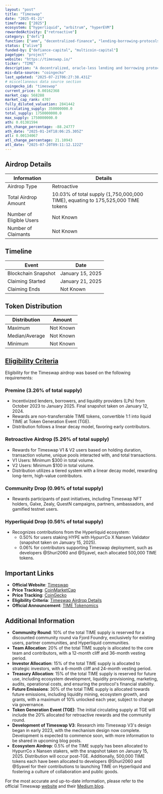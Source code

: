 ```yaml
---
layout: "post"
title: "Timeswap"
date: "2025-01-21"
timeframe: ["2025"]
ecosystem: ["hyperliquid", "arbitrum", "hyperEVM"]
rewardedActivity: ["retroactive"]
category: ["defi"]
function: ["amm", "decentralized-finance", "lending-borrowing-protocols"]
status: ["alive"]
funded-by: ["defiance-capital", "multicoin-capital"]
pagetype: "project"
website: "https://timeswap.io/"
ticker: "TIME"
description: "A decentralized, oracle-less lending and borrowing protocol enabling permissionless money markets for any ERC-20 tokens."
mis-data-source: "coingecko"
last_updated: "2025-07-21T06:27:38.431Z"
# miscellaneous data source section
coingecko_id: "timeswap"
current_price: 0.00162368
market_cap: 568288
market_cap_rank: 4707
fully_diluted_valuation: 2841442
circulating_supply: 350000000.0
total_supply: 1750000000.0
max_supply: 1750000000.0
ath: 0.01381594
ath_change_percentage: -88.24777
ath_date: "2025-01-24T18:06:25.305Z"
atl: 0.00134067
atl_change_percentage: 21.10943
atl_date: "2025-07-20T09:11:12.122Z"
---
```


## Airdrop Details

| Information              | Details                                                                          |
| ------------------------ | -------------------------------------------------------------------------------- |
| Airdrop Type             | Retroactive                                                                      |
| Total Airdrop Amount     | 10.03% of total supply (1,750,000,000 TIME), equating to 175,525,000 TIME tokens |
| Number of Eligible Users | Not Known                                                                        |
| Number of Claimants      | Not Known                                                                        |

## Timeline

| Event               | Date             |
| ------------------- | ---------------- |
| Blockchain Snapshot | January 15, 2025 |
| Claiming Started    | January 21, 2025 |
| Claiming Ends       | Not Known        |

## Token Distribution

| Distribution   | Amount    |
| -------------- | --------- |
| Maximum        | Not Known |
| Median/Average | Not Known |
| Minimum        | Not Known |

## [Eligibility Criteria](https://linity.com/opportunities/timeswap)

Eligibility for the Timeswap airdrop was based on the following requirements:

### Premine (3.26% of total supply)
- Incentivized lenders, borrowers, and liquidity providers (LPs) from October 2023 to January 2025. Final snapshot taken on January 12, 2024.
- Rewards are non-transferrable TIME tokens, convertible 1:1 into liquid TIME at Token Generation Event (TGE).
- Distribution follows a linear decay model, favoring early contributors.

### Retroactive Airdrop (5.26% of total supply)
- Rewards for Timeswap V1 & V2 users based on holding duration, transaction volume, unique pools interacted with, and total transactions.
- V1 Users: Minimum $300 in total volume.
- V2 Users: Minimum $100 in total volume.
- Distribution utilizes a tiered system with a linear decay model, rewarding long-term, high-value contributors.

### Community Drop (0.96% of total supply)
- Rewards participants of past initiatives, including Timeswap NFT holders, Galxe, Zealy, QuestN campaigns, partners, ambassadors, and gamified testnet users.

### Hyperliquid Drop (0.56% of total supply)
- Recognizes contributions from the Hyperliquid ecosystem:
  - 0.50% for users staking HYPE with HypurrCo X Nansen Validator (snapshot taken on January 15, 2025).
  - 0.06% for contributors supporting Timeswap deployment, such as developers @Shuri2060 and @Syavel, each allocated 500,000 TIME tokens.

## Important Links

- **Official Website**: [Timeswap](https://timeswap.io/)
- **Price Tracking**: [CoinMarketCap](https://coinmarketcap.com/currencies/timeswap)
- **Price Tracking**: [CoinGecko](https://www.coingecko.com/en/coins/timeswap)
- **Eligibility Criteria**: [Timeswap Airdrop Details](https://linity.com/opportunities/timeswap)
- **Official Announcement**: [TIME Tokenomics](https://timeswap.medium.com/time-tokenomics-4e906fefe942)

## Additional Information

- **Community Round**: 10% of the total TIME supply is reserved for a discounted community round via Fjord Foundry, exclusively for existing users, partner communities, and Hyperliquid communities.
- **Team Allocation**: 20% of the total TIME supply is allocated to the core team and contributors, with a 12-month cliff and 36-month vesting period.
- **Investor Allocation**: 15% of the total TIME supply is allocated to strategic investors, with a 6-month cliff and 24-month vesting period.
- **Treasury Allocation**: 15% of the total TIME supply is reserved for future use, including ecosystem development, liquidity provisioning, marketing, audits, operational costs, and ensuring the protocol's financial stability.
- **Future Emissions**: 30% of the total TIME supply is allocated towards future emissions, including liquidity mining, ecosystem growth, and grants, with a maximum of 10% unlocked each year, subject to change via governance.
- **Token Generation Event (TGE)**: The initial circulating supply at TGE will include the 20% allocated for retroactive rewards and the community round.
- **Development of Timeswap V3**: Research into Timeswap V3's design began in early 2023, with the mechanism design now complete. Development is expected to commence soon, with more information to be shared in upcoming blog posts.
- **Ecosystem Airdrop**: 0.5% of the TIME supply has been allocated to HypurrCo x Nansen stakers, with the snapshot taken on January 15, 2025. Distribution will occur post-TGE. Additionally, 500,000 TIME tokens each have been allocated to developers @Shuri2060 and @Syavel for their contributions to launching TIME on Hyperliquid and fostering a culture of collaboration and public goods.

For the most accurate and up-to-date information, please refer to the official Timeswap [website](https://timeswap.io/) and their [Medium blog](https://timeswap.medium.com/time-tokenomics-4e906fefe942).